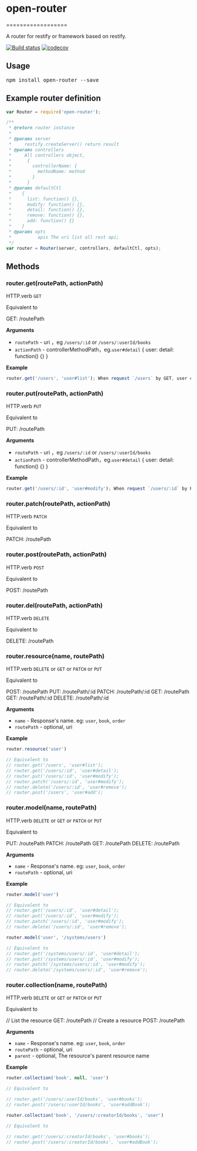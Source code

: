 # open-router
==================

A router for restify or framework based on restify.

[![Build status](https://api.travis-ci.org/open-node/open-router.svg?branch=master)](https://travis-ci.org/open-node/open-router)
[![codecov](https://codecov.io/gh/open-node/open-router/branch/master/graph/badge.svg)](https://codecov.io/gh/open-node/open-router)

## Usage
<pre>npm install open-router --save</pre>

## Example router definition
```js
var Router = require('open-router');

/**
 * @return router instance
 *
 * @params server
 *     restify.createServer() return result
 * @params controllers
 *     All controllers object,
 *      {
 *        controllerName: {
 *          methodName: method
 *        }
 *      }
 * @params defaultCtl
 *    {
 *      list: function() {},
 *      modify: function() {},
 *      detail: function() {},
 *      remove: function() {},
 *      add: function() {}
 *    }
 * @params opts
 *          apis The uri list all rest api;
 */
var router = Router(server, controllers, defaultCtl, opts);

```

## Methods

### router.get(routePath, actionPath)

HTTP.verb `GET`

Equivalent to

GET: /routePath


__Arguments__
* `routePath` - uri ，eg `/users/:id` or `/users/:userId/books`
* `actionPath` - controllerMethodPath，eg.`user#detail` { user: detail: function() {} }

__Example__
```js
router.get('/users', 'user#list'); When request `/users` by GET, user controller's `list` method will be called.

```

### router.put(routePath, actionPath)

HTTP.verb `PUT`

Equivalent to

PUT: /routePath


__Arguments__
* `routePath` - uri ，eg `/users/:id` or `/users/:userId/books`
* `actionPath` - controllerMethodPath，eg.`user#detail` { user: detail: function() {} }

__Example__
```js
router.get('/users/:id', 'user#modify'); When request `/users/:id` by PUT, user controller's `modify` method will be called.

```

### router.patch(routePath, actionPath)

HTTP.verb `PATCH`

Equivalent to

PATCH: /routePath

### router.post(routePath, actionPath)

HTTP.verb `POST`

Equivalent to

POST: /routePath


### router.del(routePath, actionPath)

HTTP.verb `DELETE`

Equivalent to

DELETE: /routePath

### router.resource(name, routePath)

HTTP.verb `DELETE` or `GET` or `PATCH` or `PUT`

Equivalent to

POST: /routePath
PUT: /routePath/:id
PATCH: /routePath/:id
GET: /routePath
GET: /routePath/:id
DELETE: /routePath/:id

__Arguments__

* `name` - Response's name. eg: `user`, `book`, `order`
* `routePath` - optional, uri


__Example__

```js
router.resource('user')

// Equivalent to
// router.get('/users', 'user#list');
// router.get('/users/:id', 'user#detail');
// router.put('/users/:id', 'user#modify');
// router.patch('/users/:id', 'user#modify');
// router.delete('/users/:id', 'user#remove');
// router.post('/users', 'user#add');
```

### router.model(name, routePath)

HTTP.verb `DELETE` or `GET` or `PATCH` or `PUT`

Equivalent to

PUT: /routePath
PATCH: /routePath
GET: /routePath
DELETE: /routePath


__Arguments__

* `name` - Response's name. eg: `user`, `book`, `order`
* `routePath` - optional, uri

__Example__

```js
router.model('user')

// Equivalent to
// router.get('/users/:id', 'user#detail');
// router.put('/users/:id', 'user#modify');
// router.patch('/users/:id', 'user#modify');
// router.delete('/users/:id', 'user#remove');

router.model('user', '/systems/users')

// Equivalent to
// router.get('/systems/users/:id', 'user#detail');
// router.put('/systems/users/:id', 'user#modify');
// router.patch('/systems/users/:id', 'user#modify');
// router.delete('/systems/users/:id', 'user#remove');
```

### router.collection(name, routePath)

HTTP.verb `DELETE` or `GET` or `PATCH` or `PUT`

Equivalent to

// List the resource
GET: /routePath
// Create a resource
POST: /routePath


__Arguments__

* `name` - Response's name. eg: `user`, `book`, `order`
* `routePath` - optional, uri
* `parent` - optional, The resource's parent resource name

__Example__

```js
router.collection('book', null, 'user')

// Equivalent to

// router.get('/users/:userId/books', 'user#books');
// router.post('/users/:userId/books', 'user#addBook');

router.collection('book', '/users/:creatorId/books', 'user')

// Equivalent to

// router.get('/users/:creatorId/books', 'user#books');
// router.post('/users/:creatorId/books', 'user#addBook');
```
